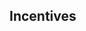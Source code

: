 <!-- TITLE: Operating Platforms -->
<!-- SUBTITLE: A quick summary of Operating Platforms -->

## Incentives

